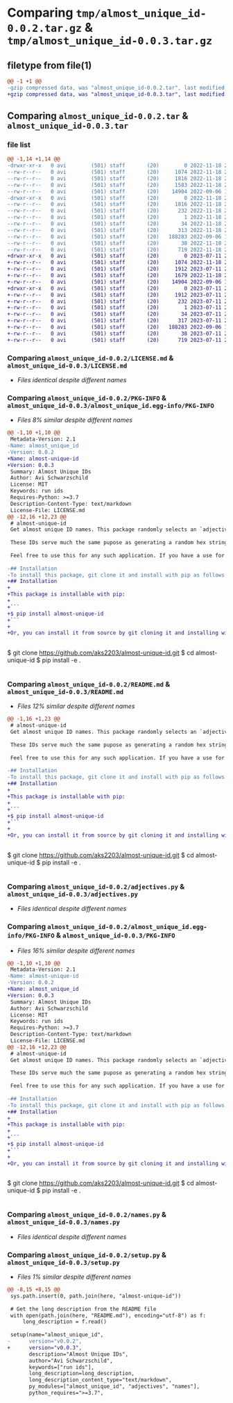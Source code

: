 # Comparing `tmp/almost_unique_id-0.0.2.tar.gz` & `tmp/almost_unique_id-0.0.3.tar.gz`

## filetype from file(1)

```diff
@@ -1 +1 @@
-gzip compressed data, was "almost_unique_id-0.0.2.tar", last modified: Fri Nov 18 22:09:52 2022, max compression
+gzip compressed data, was "almost_unique_id-0.0.3.tar", last modified: Tue Jul 11 20:16:39 2023, max compression
```

## Comparing `almost_unique_id-0.0.2.tar` & `almost_unique_id-0.0.3.tar`

### file list

```diff
@@ -1,14 +1,14 @@
-drwxr-xr-x   0 avi        (501) staff       (20)        0 2022-11-18 22:09:52.299419 almost_unique_id-0.0.2/
--rw-r--r--   0 avi        (501) staff       (20)     1074 2022-11-18 22:02:18.000000 almost_unique_id-0.0.2/LICENSE.md
--rw-r--r--   0 avi        (501) staff       (20)     1816 2022-11-18 22:09:52.299308 almost_unique_id-0.0.2/PKG-INFO
--rw-r--r--   0 avi        (501) staff       (20)     1583 2022-11-18 21:57:03.000000 almost_unique_id-0.0.2/README.md
--rw-r--r--   0 avi        (501) staff       (20)    14904 2022-09-06 17:53:16.000000 almost_unique_id-0.0.2/adjectives.py
-drwxr-xr-x   0 avi        (501) staff       (20)        0 2022-11-18 22:09:52.299160 almost_unique_id-0.0.2/almost_unique_id.egg-info/
--rw-r--r--   0 avi        (501) staff       (20)     1816 2022-11-18 22:09:52.000000 almost_unique_id-0.0.2/almost_unique_id.egg-info/PKG-INFO
--rw-r--r--   0 avi        (501) staff       (20)      232 2022-11-18 22:09:52.000000 almost_unique_id-0.0.2/almost_unique_id.egg-info/SOURCES.txt
--rw-r--r--   0 avi        (501) staff       (20)        1 2022-11-18 22:09:52.000000 almost_unique_id-0.0.2/almost_unique_id.egg-info/dependency_links.txt
--rw-r--r--   0 avi        (501) staff       (20)       34 2022-11-18 22:09:52.000000 almost_unique_id-0.0.2/almost_unique_id.egg-info/top_level.txt
--rw-r--r--   0 avi        (501) staff       (20)      313 2022-11-18 21:50:31.000000 almost_unique_id-0.0.2/almost_unique_id.py
--rw-r--r--   0 avi        (501) staff       (20)   188283 2022-09-06 17:53:16.000000 almost_unique_id-0.0.2/names.py
--rw-r--r--   0 avi        (501) staff       (20)       38 2022-11-18 22:09:52.299459 almost_unique_id-0.0.2/setup.cfg
--rw-r--r--   0 avi        (501) staff       (20)      719 2022-11-18 22:09:47.000000 almost_unique_id-0.0.2/setup.py
+drwxr-xr-x   0 avi        (501) staff       (20)        0 2023-07-11 20:16:39.151121 almost_unique_id-0.0.3/
+-rw-r--r--   0 avi        (501) staff       (20)     1074 2022-11-18 22:02:18.000000 almost_unique_id-0.0.3/LICENSE.md
+-rw-r--r--   0 avi        (501) staff       (20)     1912 2023-07-11 20:16:39.150977 almost_unique_id-0.0.3/PKG-INFO
+-rw-r--r--   0 avi        (501) staff       (20)     1679 2022-11-18 22:15:17.000000 almost_unique_id-0.0.3/README.md
+-rw-r--r--   0 avi        (501) staff       (20)    14904 2022-09-06 17:53:16.000000 almost_unique_id-0.0.3/adjectives.py
+drwxr-xr-x   0 avi        (501) staff       (20)        0 2023-07-11 20:16:39.150813 almost_unique_id-0.0.3/almost_unique_id.egg-info/
+-rw-r--r--   0 avi        (501) staff       (20)     1912 2023-07-11 20:16:39.000000 almost_unique_id-0.0.3/almost_unique_id.egg-info/PKG-INFO
+-rw-r--r--   0 avi        (501) staff       (20)      232 2023-07-11 20:16:39.000000 almost_unique_id-0.0.3/almost_unique_id.egg-info/SOURCES.txt
+-rw-r--r--   0 avi        (501) staff       (20)        1 2023-07-11 20:16:39.000000 almost_unique_id-0.0.3/almost_unique_id.egg-info/dependency_links.txt
+-rw-r--r--   0 avi        (501) staff       (20)       34 2023-07-11 20:16:39.000000 almost_unique_id-0.0.3/almost_unique_id.egg-info/top_level.txt
+-rw-r--r--   0 avi        (501) staff       (20)      317 2023-07-11 20:15:15.000000 almost_unique_id-0.0.3/almost_unique_id.py
+-rw-r--r--   0 avi        (501) staff       (20)   188283 2022-09-06 17:53:16.000000 almost_unique_id-0.0.3/names.py
+-rw-r--r--   0 avi        (501) staff       (20)       38 2023-07-11 20:16:39.151167 almost_unique_id-0.0.3/setup.cfg
+-rw-r--r--   0 avi        (501) staff       (20)      719 2023-07-11 20:15:38.000000 almost_unique_id-0.0.3/setup.py
```

### Comparing `almost_unique_id-0.0.2/LICENSE.md` & `almost_unique_id-0.0.3/LICENSE.md`

 * *Files identical despite different names*

### Comparing `almost_unique_id-0.0.2/PKG-INFO` & `almost_unique_id-0.0.3/almost_unique_id.egg-info/PKG-INFO`

 * *Files 8% similar despite different names*

```diff
@@ -1,10 +1,10 @@
 Metadata-Version: 2.1
-Name: almost_unique_id
-Version: 0.0.2
+Name: almost-unique-id
+Version: 0.0.3
 Summary: Almost Unique IDs
 Author: Avi Schwarzschild
 License: MIT
 Keywords: run ids
 Requires-Python: >=3.7
 Description-Content-Type: text/markdown
 License-File: LICENSE.md
@@ -12,16 +12,23 @@
 # almost-unique-id
 Get almost unique ID names. This package randomly selects an `adjective-Name` pair from 24,567,933 unique pairs. 
 
 These IDs serve much the same pupose as generating a random hex string, that is to get random names for things that are (extrememly) unlikely to overlap. This project was developed alongside several scientific research projects where many trial of an experiment needed to be named distictly. We find that Enlglish languane keys are easier to discuss and remember than some number of digits/letters that might be unpronounceable. 
 
 Feel free to use this for any such application. If you have a use for this that you think is worth mentioning in the README, feel free to open a PR and add it so the description.
 
-## Installation  
-To install this package, git clone it and install with pip as follows.
+## Installation
+
+This package is installable with pip:
+
+```
+$ pip install almost-unique-id
+```
+
+Or, you can install it from source by git cloning it and installing with pip as follows.
 
 ```
 $ git clone https://github.com/aks2203/almost-unique-id.git
 $ cd almost-unique-id
 $ pip install -e .
 ```
```

### Comparing `almost_unique_id-0.0.2/README.md` & `almost_unique_id-0.0.3/README.md`

 * *Files 12% similar despite different names*

```diff
@@ -1,16 +1,23 @@
 # almost-unique-id
 Get almost unique ID names. This package randomly selects an `adjective-Name` pair from 24,567,933 unique pairs. 
 
 These IDs serve much the same pupose as generating a random hex string, that is to get random names for things that are (extrememly) unlikely to overlap. This project was developed alongside several scientific research projects where many trial of an experiment needed to be named distictly. We find that Enlglish languane keys are easier to discuss and remember than some number of digits/letters that might be unpronounceable. 
 
 Feel free to use this for any such application. If you have a use for this that you think is worth mentioning in the README, feel free to open a PR and add it so the description.
 
-## Installation  
-To install this package, git clone it and install with pip as follows.
+## Installation
+
+This package is installable with pip:
+
+```
+$ pip install almost-unique-id
+```
+
+Or, you can install it from source by git cloning it and installing with pip as follows.
 
 ```
 $ git clone https://github.com/aks2203/almost-unique-id.git
 $ cd almost-unique-id
 $ pip install -e .
 ```
```

### Comparing `almost_unique_id-0.0.2/adjectives.py` & `almost_unique_id-0.0.3/adjectives.py`

 * *Files identical despite different names*

### Comparing `almost_unique_id-0.0.2/almost_unique_id.egg-info/PKG-INFO` & `almost_unique_id-0.0.3/PKG-INFO`

 * *Files 16% similar despite different names*

```diff
@@ -1,10 +1,10 @@
 Metadata-Version: 2.1
-Name: almost-unique-id
-Version: 0.0.2
+Name: almost_unique_id
+Version: 0.0.3
 Summary: Almost Unique IDs
 Author: Avi Schwarzschild
 License: MIT
 Keywords: run ids
 Requires-Python: >=3.7
 Description-Content-Type: text/markdown
 License-File: LICENSE.md
@@ -12,16 +12,23 @@
 # almost-unique-id
 Get almost unique ID names. This package randomly selects an `adjective-Name` pair from 24,567,933 unique pairs. 
 
 These IDs serve much the same pupose as generating a random hex string, that is to get random names for things that are (extrememly) unlikely to overlap. This project was developed alongside several scientific research projects where many trial of an experiment needed to be named distictly. We find that Enlglish languane keys are easier to discuss and remember than some number of digits/letters that might be unpronounceable. 
 
 Feel free to use this for any such application. If you have a use for this that you think is worth mentioning in the README, feel free to open a PR and add it so the description.
 
-## Installation  
-To install this package, git clone it and install with pip as follows.
+## Installation
+
+This package is installable with pip:
+
+```
+$ pip install almost-unique-id
+```
+
+Or, you can install it from source by git cloning it and installing with pip as follows.
 
 ```
 $ git clone https://github.com/aks2203/almost-unique-id.git
 $ cd almost-unique-id
 $ pip install -e .
 ```
```

### Comparing `almost_unique_id-0.0.2/names.py` & `almost_unique_id-0.0.3/names.py`

 * *Files identical despite different names*

### Comparing `almost_unique_id-0.0.2/setup.py` & `almost_unique_id-0.0.3/setup.py`

 * *Files 1% similar despite different names*

```diff
@@ -8,15 +8,15 @@
 sys.path.insert(0, path.join(here, "almost-unique-id"))
 
 # Get the long description from the README file
 with open(path.join(here, "README.md"), encoding="utf-8") as f:
     long_description = f.read()
 
 setup(name="almost_unique_id",
-      version="v0.0.2",
+      version="v0.0.3",
       description="Almost Unique IDs",
       author="Avi Schwarzschild",
       keywords=["run ids"],
       long_description=long_description,
       long_description_content_type="text/markdown",
       py_modules=["almost_unique_id", "adjectives", "names"],
       python_requires=">=3.7",
```

